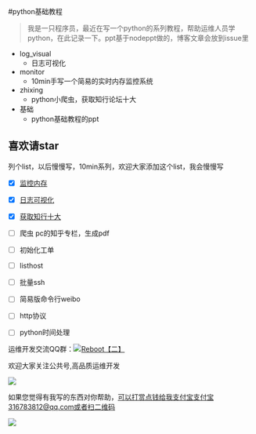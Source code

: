 #python基础教程

> 我是一只程序员，最近在写一个python的系列教程，帮助运维人员学python，在此记录一下。ppt基于nodeppt做的，博客文章会放到issue里

* log_visual
    - 日志可视化
* monitor
    - 10min手写一个简易的实时内存监控系统
* zhixing
    - python小爬虫，获取知行论坛十大
* 基础
    - python基础教程的ppt

## 喜欢请star

列个list，以后慢慢写，10min系列，欢迎大家添加这个list，我会慢慢写

- [x] [监控内存](https://github.com/shengxinjing/my_blog/issues/1) 
- [x] [日志可视化](https://github.com/shengxinjing/my_blog/issues/2)
- [x] [获取知行十大](https://github.com/shengxinjing/my_blog/issues/5)
- [ ] 爬虫 pc的知乎专栏，生成pdf
- [ ] 初始化工单
- [ ] listhost
- [ ] 批量ssh
- [ ] 简易版命令行weibo
- [ ] http协议
- [ ] python时间处理


<p>运维开发交流QQ群：<a target="_blank" href="http://shang.qq.com/wpa/qunwpa?idkey=f03fd72ed353ccfc801d393529aed84e2a663334caba7af88aa2a29620636549"><img border="0" src="http://pub.idqqimg.com/wpa/images/group.png" alt="Reboot【二】" title="Reboot【二】"></a></p>
欢迎大家关注公共号,高品质运维开发

![](http://7xjoq9.com1.z0.glb.clouddn.com/erweima.jpg)


如果您觉得有我写的东西对你帮助，可以打赏点钱给我支付宝支付宝316783812@qq.com或者扫二维码

![](http://7xjoq9.com1.z0.glb.clouddn.com/zhifubao.png)